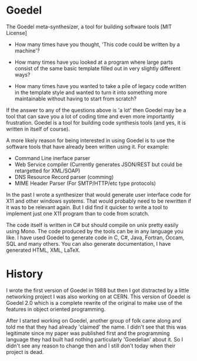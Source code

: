Goedel
======

The Goedel meta-synthesizer, a tool for building software tools [MIT License]

* How many times have you thought, 'This code could be written by a machine'?

* How many times have you looked at a program where large parts consist of the same basic template filled out in very
    slightly different ways?

* How many times have you wanted to take a pile of legacy code written in the template style and wanted to turn
    it into something more maintainable without having to start from scratch?

If the answer to any of the questions above is 'a lot' then Goedel may be a tool that can save you a lot of coding
time and even more importantly frustration. Goedel is a tool for building code synthesis tools (and yes, it is written
in itself of course). 

A more likely reason for being interested in using Goedel is to use the software tools that have already been written
using it. For example:

   * Command Line inerface parser
   * Web Service compiler (Currently generates JSON/REST but could be retargetted for XML/SOAP)
   * DNS Resource Record parser (comming)
   * MIME Header Parser (For SMTP/HTTP/etc type protocols)

In the past I wrote a synthesizer that would generate user interface code for X11 and other windows systems. That would
probably need to be rewritten if it was to be relevant again. But I did find it quicker to write a tool to implement 
just one X11 program than to code from scratch.

The code itself is written in C# but should compile on unix pretty easily using Mono. The code produced by the tools 
can be in any language you like. I have used Goedel to generate code in C, C#, Java, Fortran, Occam, SQL and many
others. You can also generate documentation, I have generated HTML, XML, LaTeX.


History
=======

I wrote the first version of Goedel in 1988 but then I got distracted by a little networking project I was also working
on at CERN. This version of Goedel is Goedel 2.0 which is a complete rewrite of the original to make use of the 
features in object oriented programming.

After I started working on Goedel, another group of folk came along and told me that they had already 'claimed'
the name. I didn't see that this was legitimate since my paper was published first and the programming language
they had built had nothing particularly 'Goedelian' about it. So I didn't see any reason to change then and I
still don't today when their project is dead.